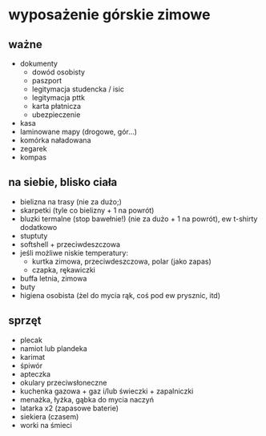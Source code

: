 wyposażenie górskie zimowe
==========================

ważne
-----

* dokumenty 
	* dowód osobisty
	* paszport
	* legitymacja studencka / isic
	* legitymacja pttk
	* karta płatnicza
	* ubezpieczenie
* kasa
* laminowane mapy (drogowe, gór...)
* komórka naładowana
* zegarek
* kompas

na siebie, blisko ciała
-----------------------

* bielizna na trasy (nie za dużo;)
* skarpetki (tyle co bielizny + 1 na powrót)
* bluzki termalne (stop bawełnie!) (nie za dużo + 1 na powrót), ew t-shirty dodatkowo
* stuptuty
* softshell + przeciwdeszczowa
* jeśli możliwe niskie temperatury:
	* kurtka zimowa, przeciwdeszczowa, polar (jako zapas)
	* czapka, rękawiczki
* buffa letnia, zimowa
* buty
* higiena osobista (żel do mycia rąk, coś pod ew prysznic, itd)

sprzęt
------

* plecak
* namiot lub plandeka
* karimat
* śpiwór
* apteczka
* okulary przeciwsłoneczne
* kuchenka gazowa + gaz i/lub świeczki + zapalniczki
* menażka, łyżka, gąbka do mycia naczyń
* latarka x2 (zapasowe baterie)
* siekiera (czasem)
* worki na śmieci

